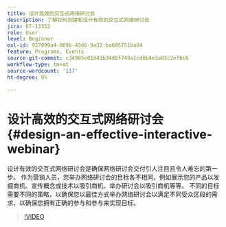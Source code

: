 ```yaml
---
title: 设计高效的交互式网络研讨会
description: 了解如何创建和设计有效的交互式网络研讨会
jira: KT-13352
role: User
level: Beginner
exl-id: 927099a4-009b-45d6-9a32-ba685751ba04
feature: Programs, Events
source-git-commit: c34985e01043b34d8f749a1cd0b4e3a83c2efbc6
workflow-type: tm+mt
source-wordcount: '117'
ht-degree: 0%

---
```


# 设计高效的交互式网络研讨会 {#design-an-effective-interactive-webinar}

设计有效的交互式网络研讨会是确保网络研讨会交付引人注目且令人难忘的第一步。 作为营销人员，您举办网络研讨会的目标各不相同，例如展示您的产品以发掘商机、宣传概念或技术以吸引商机、举办研讨会以吸引商机等等。 不同的目标需要不同的策略，以确保您以最佳方式举办网络研讨会以满足不同受众区段的需求，以确保您拥有正确的参与和参与来实现目标。

>[!VIDEO](https://video.tv.adobe.com/v/3418602?quality=12&learn=on)
